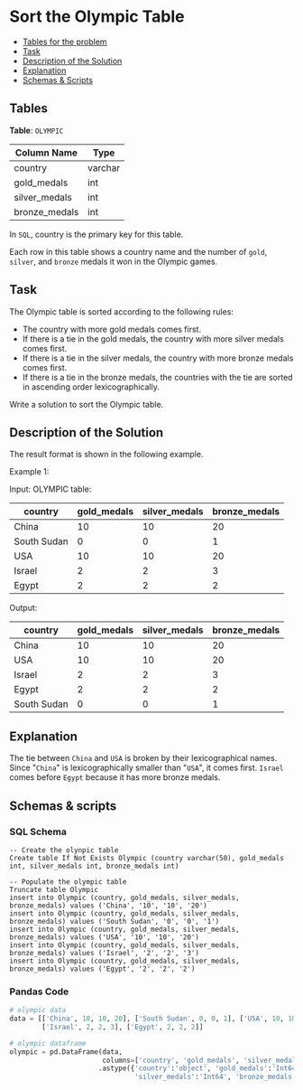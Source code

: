 # Sort the Olympic Table

- [Tables for the problem](#tables)
- [Task](#task)
- [Description of the Solution](#description-of-the-solution)
- [Explanation](#explanation)
- [Schemas & Scripts](#schemas--scripts)

## Tables 

**Table**: `OLYMPIC`

| Column Name   | Type    |
|---------------|---------|
| country       | varchar |
| gold_medals   | int     |
| silver_medals | int     |
| bronze_medals | int     |

In `SQL`, country is the primary key for this table.

Each row in this table shows a country name and the number of `gold`, `silver`, and `bronze` 
medals it won in the Olympic games.

## Task

The Olympic table is sorted according to the following rules:

- The country with more gold medals comes first. 
- If there is a tie in the gold medals, the country with more silver medals comes first. 
- If there is a tie in the silver medals, the country with more bronze medals comes first. 
- If there is a tie in the bronze medals, the countries with the tie are sorted in ascending order lexicographically.

Write a solution to sort the Olympic table.

## Description of the Solution ##

The result format is shown in the following example.

Example 1:

Input: 
OLYMPIC table:

| country     | gold_medals | silver_medals | bronze_medals |
|-------------|-------------|---------------|---------------|
| China       | 10          | 10            | 20            |
| South Sudan | 0           | 0             | 1             |
| USA         | 10          | 10            | 20            |
| Israel      | 2           | 2             | 3             |
| Egypt       | 2           | 2             | 2             |

Output: 

| country     | gold_medals | silver_medals | bronze_medals |
|-------------|-------------|---------------|---------------|
| China       | 10          | 10            | 20            |
| USA         | 10          | 10            | 20            |
| Israel      | 2           | 2             | 3             |
| Egypt       | 2           | 2             | 2             |
| South Sudan | 0           | 0             | 1             |

## Explanation ##

The tie between `China` and `USA` is broken by their lexicographical names. 
Since "`China`" is lexicographically smaller than "`USA`", it comes first.
`Israel` comes before `Egypt` because it has more bronze medals.

## Schemas & scripts

### SQL Schema

```genericsql
-- Create the olynpic table
Create table If Not Exists Olympic (country varchar(50), gold_medals int, silver_medals int, bronze_medals int)

-- Populate the olympic table    
Truncate table Olympic
insert into Olympic (country, gold_medals, silver_medals, bronze_medals) values ('China', '10', '10', '20')
insert into Olympic (country, gold_medals, silver_medals, bronze_medals) values ('South Sudan', '0', '0', '1')
insert into Olympic (country, gold_medals, silver_medals, bronze_medals) values ('USA', '10', '10', '20')
insert into Olympic (country, gold_medals, silver_medals, bronze_medals) values ('Israel', '2', '2', '3')
insert into Olympic (country, gold_medals, silver_medals, bronze_medals) values ('Egypt', '2', '2', '2')
```

### Pandas Code

```python
# olympic data
data = [['China', 10, 10, 20], ['South Sudan', 0, 0, 1], ['USA', 10, 10, 20], 
        ['Israel', 2, 2, 3], ['Egypt', 2, 2, 2]]

# olympic dataframe
olympic = pd.DataFrame(data, 
                       columns=['country', 'gold_medals', 'silver_medals', 'bronze_medals']) \
                      .astype({'country':'object', 'gold_medals':'Int64', 
                               'silver_medals':'Int64', 'bronze_medals':'Int64'})
```